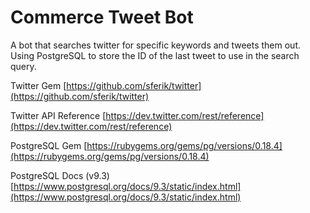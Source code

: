 # Commerce Tweet Bot

A bot that searches twitter for specific keywords and tweets them out. Using PostgreSQL to store the ID of the last tweet to use in the search query.

Twitter Gem
[https://github.com/sferik/twitter](https://github.com/sferik/twitter)

Twitter API Reference
[https://dev.twitter.com/rest/reference](https://dev.twitter.com/rest/reference)

PostgreSQL Gem
[https://rubygems.org/gems/pg/versions/0.18.4](https://rubygems.org/gems/pg/versions/0.18.4)

PostgreSQL Docs (v9.3)
[https://www.postgresql.org/docs/9.3/static/index.html](https://www.postgresql.org/docs/9.3/static/index.html)
